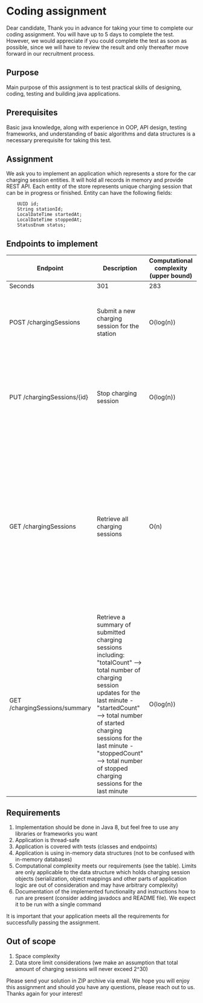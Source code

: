# Coding assignment

Dear candidate, Thank you in advance for taking your time to complete our coding assignment. You will have up to 5 days
to complete the test. However, we would appreciate if you could complete the test as soon as possible, since we will
have to review the result and only thereafter move forward in our recruitment process.

## Purpose

Main purpose of this assignment is to test practical skills of designing, coding, testing and building java
applications.

## Prerequisites

Basic java knowledge, along with experience in OOP, API design, testing frameworks, and understanding of basic
algorithms and data structures is a necessary prerequisite for taking this test.

## Assignment

We ask you to implement an application which represents a store for the car charging session entities. It will hold all
records in memory and provide REST API. Each entity of the store represents unique charging session that can be in
progress or finished. Entity can have the following fields:

```
    UUID id;
    String stationId;
    LocalDateTime startedAt;
    LocalDateTime stoppedAt;
    StatusEnum status;
```

## Endpoints to implement

Endpoint | Description | Computational complexity (upper bound) | Request body | Response body
--- | --- | --- | --- |---
Seconds | 301 | 283 | 290 | 286
POST /chargingSessions | Submit a new charging session for the station | O(log(n)) | `{ "stationId": "ABC-12345" }` | `{"id": "d9bb7458-d5d9-4de7-87f7-7f39edd51d18", "stationId": "ABC-12345", "startedAt": "2019-05-06T19:00:20.529", "status": "IN_PROGRESS" }`
PUT /chargingSessions/{id} | Stop charging session | O(log(n)) | | `{ "id": "d9bb7458-d5d9-4de7-87f7-7f39edd51d18", "stationId": "ABC-12345", "startedAt": "2019-05-06T21:15:01.198", "stoppedAt": "2019-05-06T21:17:01.198", "status": "FINISHED" }`
GET /chargingSessions | Retrieve all charging sessions | O(n) | | `[{ "id": "d9bb7458-d5d9-4de7-87f7-7f39edd51d18", "stationId": "ABC-12345", "startedAt": "2019-05-06T19:00:20.529", "stoppedAt": "2019-05-06T21:17:01.198", "status": "IN_PROGRESS" }, { "id": "69acaf1b-743f-47df-9339-abe50998b201", "stationId": "ABC-12346", "startedAt": "2019-05-06T19:01:35.245" , "stoppedAt": "2019-05-06T21:17:01.198", "status": "FINISHED" }]`
GET /chargingSessions/summary | Retrieve a summary of submitted charging sessions including: "totalCount" –> total number of charging session updates for the last minute - "startedCount" –> total number of started charging sessions for the last minute - "stoppedCount" –> total number of stopped charging sessions for the last minute | O(log(n)) | | `{ "totalCount: 5, "startedCount": 1 "stoppedCount": 4 }`

## Requirements

1. Implementation should be done in Java 8, but feel free to use any libraries or frameworks you want
2. Application is thread-safe
3. Application is covered with tests (classes and endpoints)
4. Application is using in-memory data structures (not to be confused with in-memory databases)
5. Computational complexity meets our requirements (see the table). Limits are only applicable to the data structure
   which holds charging session objects (serialization, object mappings and other parts of application logic are out of
   consideration and may have arbitrary complexity)
6. Documentation of the implemented functionality and instructions how to run are present (consider adding javadocs and
   README file). We expect it to be run with a single command

It is important that your application meets all the requirements for successfully passing the assignment.

## Out of scope

1. Space complexity
2. Data store limit considerations (we make an assumption that total amount of charging sessions will never exceed 2^30)

Please send your solution in ZIP archive via email. We hope you will enjoy this assignment and should you have any
questions, please reach out to us. Thanks again for your interest!